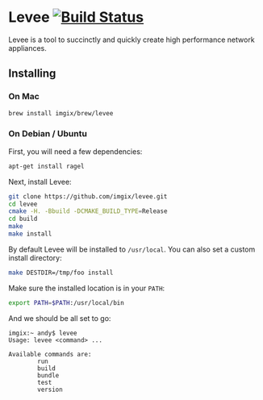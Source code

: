 # Levee [![Build Status](https://travis-ci.org/imgix/levee.png?branch=master)](https://travis-ci.org/imgix/levee)

Levee is a tool to succinctly and quickly create high performance network
appliances.

## Installing

### On Mac

```bash
brew install imgix/brew/levee
```

### On Debian / Ubuntu

First, you will need a few dependencies:

```bash
apt-get install ragel
```

Next, install Levee:

```bash
git clone https://github.com/imgix/levee.git
cd levee
cmake -H. -Bbuild -DCMAKE_BUILD_TYPE=Release
cd build
make
make install
```

By default Levee will be installed to `/usr/local`. You can also set a custom
install directory:

```bash
make DESTDIR=/tmp/foo install
```

Make sure the installed location is in your `PATH`:

```bash
export PATH=$PATH:/usr/local/bin
```

And we should be all set to go:

```
imgix:~ andy$ levee
Usage: levee <command> ...

Available commands are:
        run
        build
        bundle
        test
        version
```

